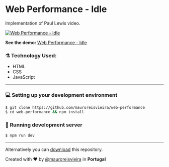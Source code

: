 # Web Performance - Idle

Implementation of Paul Lewis video.

[![Web Performance - Idle](https://img.youtube.com/vi/9vGr3JvbahY/0.jpg)](https://www.youtube.com/watch?v=9vGr3JvbahY)

**See the demo:** [Web Performance - Idle](https://mauroreisvieira.github.io/web-performance/idle/index.html)

### ⚗️ Technology Used:
   - HTML
   - CSS
   - JavaScript
   ___

### 💻 Setting up your development environment

```bash
$ git clone https://github.com/mauroreisvieira/web-performance
$ cd web-performance && npm install
```

### 🏃 Running development server

```bash
$ npm run dev
```

___

Alternatively you can [download](https://codeload.github.com/mauroreisvieira/web-performance/zip/master) this repository.

Created with ♥️ by [@mauroreisvieira](https://twitter.com/mauroreisvieira) in **Portugal**
